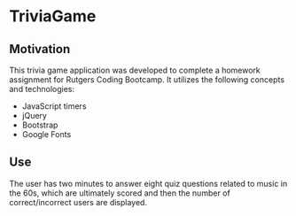 # TriviaGame

## Motivation

This trivia game application was developed to complete a homework assignment for Rutgers Coding Bootcamp. It utilizes the following concepts and technologies:

- JavaScript timers
- jQuery
- Bootstrap
- Google Fonts

## Use

The user has two minutes to answer eight quiz questions related to music in the 60s, which are ultimately scored and then the number of correct/incorrect users are displayed.
